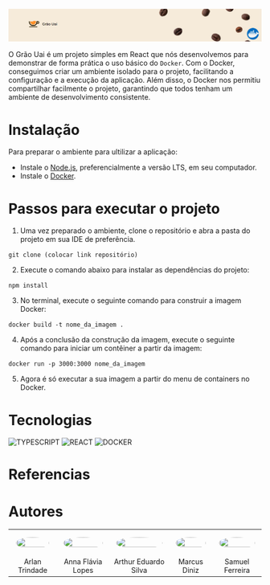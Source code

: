 ![Grão Uai](grao-uai/public/Banner.png)


O Grão Uai é um projeto simples em React que nós desenvolvemos para demonstrar de forma prática o uso básico do `Docker`. Com o Docker, conseguimos criar um ambiente isolado para o projeto, facilitando a configuração e a execução da aplicação. Além disso, o Docker nos permitiu compartilhar facilmente o projeto, garantindo que todos tenham um ambiente de desenvolvimento consistente.

# Instalação

Para preparar o ambiente para ultilizar a aplicação:

- Instale o [Node.js](https://nodejs.org/en/), preferencialmente a versão LTS, em seu computador.
- Instale o [Docker](https://www.docker.com/).

# Passos para executar o projeto
1. Uma vez preparado o ambiente, clone o repositório e abra a pasta do projeto em sua IDE de preferência.

```
git clone (colocar link repositório)
```

2. Execute o comando abaixo para instalar as dependências do projeto:

```
npm install
```

3. No terminal, execute o seguinte comando para construir a imagem Docker:

```
docker build -t nome_da_imagem .
```

4. Após a conclusão da construção da imagem, execute o seguinte comando para iniciar um contêiner a partir da imagem:

```
docker run -p 3000:3000 nome_da_imagem
```

5. Agora é só executar a sua imagem a partir do menu de containers no Docker.

# Tecnologias

![TYPESCRIPT](https://img.shields.io/badge/typescript-%2320232a.svg?style=for-the-badge&logo=typescript&logoColor=%)
![REACT](https://img.shields.io/badge/react-%2320232a.svg?style=for-the-badge&logo=react&logoColor=%)
![DOCKER](https://img.shields.io/badge/-Docker-2496ED?style=for-the-badge&logo=docker&logoColor=white)

# Referencias

# Autores

<table style="width: 100%;">
  <tr>
    <td style="padding: 15px;">
      <img width="100%" height="100%" style="border-radius: 50%;" src="https://avatars.githubusercontent.com/u/76694229?v=4">
    </td>
    <td style="padding: 13px;">
      <img width="100%" height="100%" style="border-radius: 50%;" src="https://avatars.githubusercontent.com/u/55205889?v=4">
    </td>
    <td style="padding: 13px;">
      <img width="100%" height="100%" style="border-radius: 50%;" src="https://avatars.githubusercontent.com/u/65983172?v=4">
    </td>
    <td style="padding: 13px;">
      <img width="100%" height="100%" style="border-radius: 50%;" src="https://avatars.githubusercontent.com/u/110073489?v=4">
    </td>
        <td style="padding: 13px;">
      <img width="100%" height="100%" style="border-radius: 50%;" src="https://avatars.githubusercontent.com/u/109627613?v=4">
    </td>
  </tr>
  <tr>
    <td style="text-align: center;">Arlan Trindade</td>
    <td style="text-align: center;">Anna Flávia Lopes</td>
    <td style="text-align: center;">Arthur Eduardo Silva</td>
    <td style="text-align: center;">Marcus Diniz</td>
    <td style="text-align: center;">Samuel Ferreira</td>
  </tr>
</table>